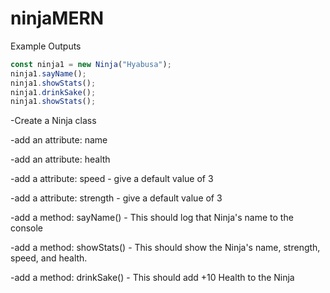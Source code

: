 # ninjaMERN

Example Outputs
```js
const ninja1 = new Ninja("Hyabusa");
ninja1.sayName();
ninja1.showStats();
ninja1.drinkSake();
ninja1.showStats();
```
 -Create a Ninja class
 
 -add an attribute: name
 
 -add an attribute: health
 
 -add a attribute: speed - give a default value of 3
 
 -add a attribute: strength - give a default value of 3
 
 -add a method: sayName() - This should log that Ninja's name to the console
 
 -add a method: showStats() - This should show the Ninja's name, strength, speed, and health.
 
 -add a method: drinkSake() - This should add +10 Health to the Ninja
